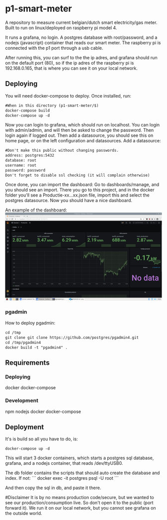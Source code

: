 # p1-smart-meter
A repository to measure current belgian/dutch smart electricity/gas meter.
Built to run on linux/deployed on raspberry pi model 4.

It runs a grafana, no login. A postgres database with root/password, and a nodejs (javascript) container that reads our smart meter.
The raspberry pi is connected with the p1 port through a usb cable.

After running this, you can surf to the the ip adres, and grafana should run on the default port (80),
so if the ip adres of the raspberry pi is 192.168.0.165, that is where you can see it on your local network.

## Deploying
You will need docker-compose to deploy. Once installed, run:
```
#When in this directory (p1-smart-meter/$)
docker-compose build
docker-compose up -d
```

Now you can login to grafana, which should run on localhost.
You can login with admin/admin, and will then be asked to change the password. Then login again if logged out.
Then add a datasource, you should see this on home page, or on the left configuration and datasources.
Add a datasource:
```
#Don't make this public without changing passwords.
address: postgres:5432
database: root
username: root
password: password
Don't forget to disable ssl checking (it will complain otherwise)
```
Once done, you can import the dashboard:
Go to dashboards/manage, and you should see an import.
There you go to this project, and in the docker folder you'll see a Productie-xx...xx.json file, import this and select the postgres datasource. Now you should have a nice dashboard. 

An example of the dashboard:
![dashboard screenshot](img/dashboard.png)

### pgadmin
How to deploy pgadmin:
```
cd /tmp
git clone git clone https://github.com/postgres/pgadmin4.git
cd /tmp/pgadmin4
docker build -t "pgadmin4" .
```

## Requirements
### Deploying 
docker
docker-compose
### Development
npm
nodejs
docker
docker-compose

## Deployment
It's is build so all you have to do, is:
```
docker-compose up -d
```

This will start 3 docker containers, which starts a postgres sql database, grafana, and a nodejs container, that reads /dev/ttyUSB0.

The db folder contains the scripts that should auto create the database and index. If not:
´´´
docker exec -it postgres psql -U root
´´´

And then copy the sql in db, and paste it there.

#Disclaimer
It is by no means production code/secure, but we wanted to see our production/consumption live. So don't open it to the public (port forward it).
We run it on our local network, but you cannot see grafana on the outside world.
